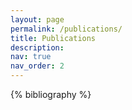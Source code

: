 ```yaml
---
layout: page
permalink: /publications/
title: Publications
description:
nav: true
nav_order: 2
---
```


<!-- _pages/publications.md -->

<!-- Bibsearch Feature -->



<div class="publications">

{% bibliography %}

</div>
